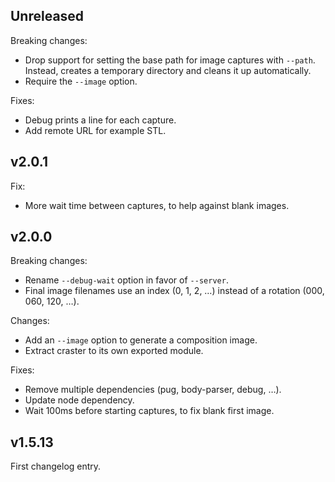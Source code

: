 ## Unreleased

Breaking changes:
- Drop support for setting the base path for image captures with `--path`.
  Instead, creates a temporary directory and cleans it up automatically.
- Require the `--image` option.

Fixes:
- Debug prints a line for each capture.
- Add remote URL for example STL.

## v2.0.1

Fix:
- More wait time between captures, to help against blank images.

## v2.0.0

Breaking changes:
- Rename `--debug-wait` option in favor of `--server`.
- Final image filenames use an index (0, 1, 2, …) instead of
  a rotation (000, 060, 120, …).

Changes:
- Add an `--image` option to generate a composition image.
- Extract craster to its own exported module.

Fixes:
- Remove multiple dependencies (pug, body-parser, debug, …).
- Update node dependency.
- Wait 100ms before starting captures, to fix blank first image.

## v1.5.13

First changelog entry.

